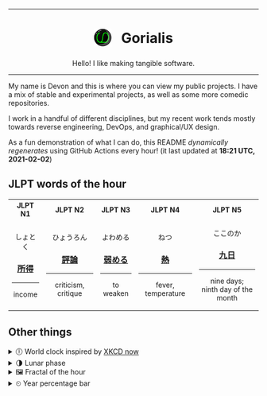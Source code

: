 ***

<h1 align="center">
<sub>
    <img src="readme/resources/avatar.png" height="36">
</sub>
&nbsp;
Gorialis
</h1>
<p align="center">
Hello! I like making tangible software.
</p>

***

My name is Devon and this is where you can view my public projects. I have a mix of stable and experimental projects, as well as some more comedic repositories.

I work in a handful of different disciplines, but my recent work tends mostly towards reverse engineering, DevOps, and graphical/UX design.

As a fun demonstration of what I can do, this README *dynamically regenerates* using GitHub Actions every hour! (it last updated at **18:21 UTC, 2021-02-02**)

<h2>JLPT words of the hour</h2>
<table>
    <tr>
        <th>JLPT N1</th>
        <th>JLPT N2</th>
        <th>JLPT N3</th>
        <th>JLPT N4</th>
        <th>JLPT N5</th>
    </tr>
    <tr>
        <td>
            <p align="center">しょとく</p>
            <h3 align="center"><b><a href="https://jisho.org/search/%E6%89%80%E5%BE%97">所得</a></b></h3>
            <hr>
            <p align="center">income</p>
        </td>
        <td>
            <p align="center">ひょうろん</p>
            <h3 align="center"><b><a href="https://jisho.org/search/%E8%A9%95%E8%AB%96">評論</a></b></h3>
            <hr>
            <p align="center">criticism,<wbr> critique</p>
        </td>
        <td>
            <p align="center">よわめる</p>
            <h3 align="center"><b><a href="https://jisho.org/search/%E5%BC%B1%E3%82%81%E3%82%8B">弱める</a></b></h3>
            <hr>
            <p align="center">to weaken</p>
        </td>
        <td>
            <p align="center">ねつ</p>
            <h3 align="center"><b><a href="https://jisho.org/search/%E7%86%B1">熱</a></b></h3>
            <hr>
            <p align="center">fever,<wbr> temperature</p>
        </td>
        <td>
            <p align="center">ここのか</p>
            <h3 align="center"><b><a href="https://jisho.org/search/%E4%B9%9D%E6%97%A5">九日</a></b></h3>
            <hr>
            <p align="center">nine days;<br> ninth day of the month</p>
        </td>
    </tr>
</table>

<h2>Other things</h2>
<details>
<summary>🕕  World clock inspired by <a href="https://xkcd.com/now">XKCD now</a></summary>

> <img src="generated/now.png" width="512">

</details>
<details>
<summary>🌗 Lunar phase</summary>

The moon is approximately 71.65% through its phase (Last Quarter).

</details>
<details>
<summary>&#x1f5bc; Fractal of the hour</summary>

> <img src="generated/fractal.png" width="512">

</details>
<details>
<summary>&#x23f2; Year percentage bar</summary>
<pre><code>2021 [█▁▁▁▁▁▁▁▁▁▁▁▁▁▁▁▁▁▁▁] 8.98%</code></pre>
</details>

